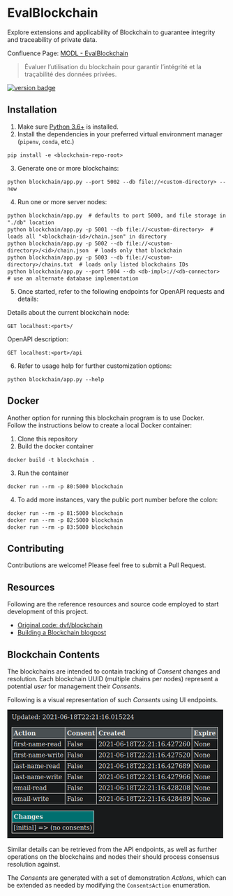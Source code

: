 # EvalBlockchain

Explore extensions and applicability of Blockchain to guarantee integrity and traceability of private data. 

Confluence Page: [MODL - EvalBlockchain](https://www.crim.ca/confluence/display/PATR/MODL+-+EvalBlockchain)
> Évaluer l’utilisation du blockchain pour garantir l’intégrité et la traçabilité des données privées.


[![version badge](https://img.shields.io/badge/latest%20version-0.7.0-blue)][version-url]

[version-url]: https://www.crim.ca/stash/projects/PATR/repos/MODL-EvalBlockChain?at=refs/tags/0.7.0

## Installation

1. Make sure [Python 3.6+](https://www.python.org/downloads/) is installed. 
2. Install the dependencies in your preferred virtual environment manager (`pipenv`, `conda`, etc.) 

```shell
pip install -e <blockchain-repo-root> 
```

3. Generate one or more blockchains:
```shell
python blockchain/app.py --port 5002 --db file://<custom-directory> --new
 ```

4. Run one or more server nodes:
```shell
python blockchain/app.py  # defaults to port 5000, and file storage in "./db" location 
python blockchain/app.py -p 5001 --db file://<custom-directory>  # loads all "<blockchain-id>/chain.json" in directory
python blockchain/app.py -p 5002 --db file://<custom-directory>/<id>/chain.json  # loads only that blockchain
python blockchain/app.py -p 5003 --db file://<custom-directory>/chains.txt  # loads only listed blockchains IDs
python blockchain/app.py --port 5004 --db <db-impl>://<db-connector>  # use an alternate database implementation
 ```

5. Once started, refer to the following endpoints for OpenAPI requests and details:

Details about the current blockchain node:
```http request
GET localhost:<port>/
```

OpenAPI description: 
```http request
GET localhost:<port>/api
```

6. Refer to usage help for further customization options: 
```shell
python blockchain/app.py --help
```
    
## Docker

Another option for running this blockchain program is to use Docker.  
Follow the instructions below to create a local Docker container:

1. Clone this repository
2. Build the docker container

```shell
docker build -t blockchain .
```

3. Run the container

```shell
docker run --rm -p 80:5000 blockchain
```

4. To add more instances, vary the public port number before the colon:

```shell
docker run --rm -p 81:5000 blockchain
docker run --rm -p 82:5000 blockchain
docker run --rm -p 83:5000 blockchain
```

## Contributing

Contributions are welcome! Please feel free to submit a Pull Request.

## Resources

Following are the reference resources and source code employed to start development of this project.

- [Original code: dvf/blockchain](https://github.com/dvf/blockchain)
- [Building a Blockchain blogpost](https://medium.com/p/117428612f46)


## Blockchain Contents

The blockchains are intended to contain tracking of *Consent* changes and resolution. 
Each blockchain UUID (multiple chains per nodes) represent a potential *user* for management their *Consents*.

Following is a visual representation of such *Consents* using UI endpoints.

![blockchain-consents](./docs/blockchain-consents.png "Initial Consents representation in a Blockchain")


Similar details can be retrieved from the API endpoints, as well as further operations on the blockchains and nodes
their should process consensus resolution against.

The *Consents* are generated with a set of demonstration *Actions*, which can be extended as needed by modifying the
`ConsentsAction` enumeration.

